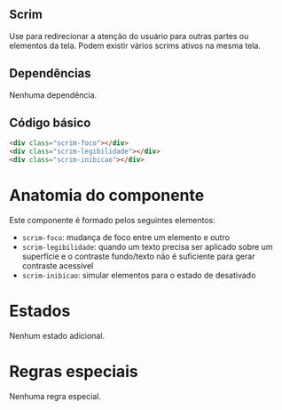 ## Scrim

Use para redirecionar a atenção do usuário para outras partes ou elementos da tela.
Podem existir vários scrims ativos na mesma tela. 

## Dependências

Nenhuma dependência.

## Código básico

```html
<div class="scrim-foco"></div>
<div class="scrim-legibilidade"></div>
<div class="scrim-inibicao"></div>
```

# Anatomia do componente

Este componente é formado pelos seguintes elementos:

- `scrim-foco`: mudança de foco entre um elemento e outro
- `scrim-legibilidade`: quando um texto precisa ser aplicado sobre um superfície e o contraste fundo/texto não é suficiente para gerar contraste acessível
- `scrim-inibicao`: simular elementos para o estado de desativado

# Estados

Nenhum estado adicional.

# Regras especiais

Nenhuma regra especial.
